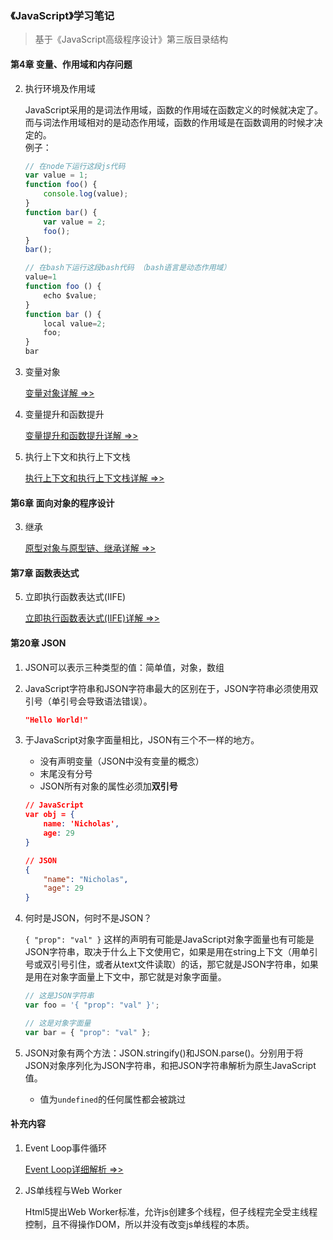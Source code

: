 ### 《JavaScript》学习笔记
> 基于《JavaScript高级程序设计》第三版目录结构

#### 第4章 变量、作用域和内存问题
2. 执行环境及作用域

    JavaScript采用的是词法作用域，函数的作用域在函数定义的时候就决定了。   
    而与词法作用域相对的是动态作用域，函数的作用域是在函数调用的时候才决定的。  
    例子：
    ```js
    // 在node下运行这段js代码
    var value = 1;
    function foo() {
        console.log(value);
    }
    function bar() {
        var value = 2;
        foo();
    }
    bar();

    // 在bash下运行这段bash代码 （bash语言是动态作用域）
    value=1
    function foo () {
        echo $value;
    }
    function bar () {
        local value=2;
        foo;
    }
    bar
    ```
3. 变量对象

    [变量对象详解 =>>](./VO.md)

4. 变量提升和函数提升

    [变量提升和函数提升详解 =>>](./Hoisting.md)

5. 执行上下文和执行上下文栈

    [执行上下文和执行上下文栈详解 =>>](./Context.md)

#### 第6章 面向对象的程序设计
3. 继承

    [原型对象与原型链、继承详解 =>>](./Prototype.md)
        
#### 第7章 函数表达式
5. 立即执行函数表达式(IIFE)

    [立即执行函数表达式(IIFE)详解 =>>](./IIFE.md)

#### 第20章 JSON
1. JSON可以表示三种类型的值：简单值，对象，数组

2. JavaScript字符串和JSON字符串最大的区别在于，JSON字符串必须使用双引号（单引号会导致语法错误）。
    ```json
    "Hello World!"
    ```

3. 于JavaScript对象字面量相比，JSON有三个不一样的地方。
    * 没有声明变量（JSON中没有变量的概念）
    * 末尾没有分号
    * JSON所有对象的属性必须加**双引号**
    ```json
    // JavaScript
    var obj = {
        name: 'Nicholas',
        age: 29
    }

    // JSON
    {
        "name": "Nicholas",
        "age": 29
    }
    ```
4. 何时是JSON，何时不是JSON？

    `{ "prop": "val" }` 这样的声明有可能是JavaScript对象字面量也有可能是JSON字符串，取决于什么上下文使用它，如果是用在string上下文（用单引号或双引号引住，或者从text文件读取）的话，那它就是JSON字符串，如果是用在对象字面量上下文中，那它就是对象字面量。
    ```js
    // 这是JSON字符串
    var foo = '{ "prop": "val" }';
    
    // 这是对象字面量
    var bar = { "prop": "val" };
    ```

5. JSON对象有两个方法：JSON.stringify()和JSON.parse()。分别用于将JSON对象序列化为JSON字符串，和把JSON字符串解析为原生JavaScript值。
    * 值为`undefined`的任何属性都会被跳过

#### 补充内容
1. Event Loop事件循环

    [Event Loop详细解析 =>>](./EventLoop.md)

2. JS单线程与Web Worker

    Html5提出Web Worker标准，允许js创建多个线程，但子线程完全受主线程控制，且不得操作DOM，所以并没有改变js单线程的本质。